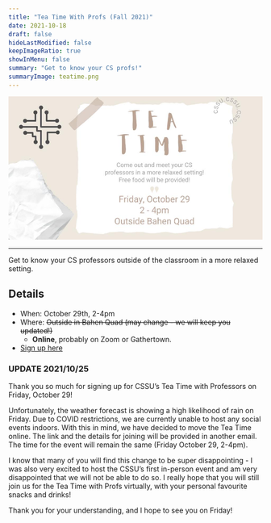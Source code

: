```yaml
---
title: "Tea Time With Profs (Fall 2021)"
date: 2021-10-18
draft: false
hideLastModified: false
keepImageRatio: true
showInMenu: false
summary: "Get to know your CS profs!"
summaryImage: teatime.png
---
```


![Tea Time with Profs](teatime.png)

---

Get to know your CS professors outside of the classroom in a more relaxed setting.

## Details

- When: October 29th, 2-4pm
- Where: ~~Outside in Bahen Quad (may change - we will keep you updated!)~~
  - **Online**, probably on Zoom or Gathertown.
- [Sign up here](https://docs.google.com/forms/d/e/1FAIpQLSdCiRQEtvYGKla0AcA43ba-QHxNrGIZfKXI-7WVq4G_3EOFJg/viewform)

### UPDATE 2021/10/25

Thank you so much for signing up for CSSU’s Tea Time with Professors on Friday, October 29!

Unfortunately, the weather forecast is showing a high likelihood of rain on Friday. Due to COVID restrictions, we are currently unable to host any social events indoors. With this in mind, we have decided to move the Tea Time online. The link and the details for joining will be provided in another email. The time for the event will remain the same (Friday October 29, 2-4pm).

I know that many of you will find this change to be super disappointing - I was also very excited to host the CSSU’s first in-person event and am very disappointed that we will not be able to do so. I really hope that you will still join us for the Tea Time with Profs virtually, with your personal favourite snacks and drinks!

Thank you for your understanding, and I hope to see you on Friday!
